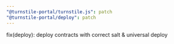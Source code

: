 ```yaml
---
"@turnstile-portal/turnstile.js": patch
"@turnstile-portal/deploy": patch
---
```


fix(deploy): deploy contracts with correct salt & universal deploy
